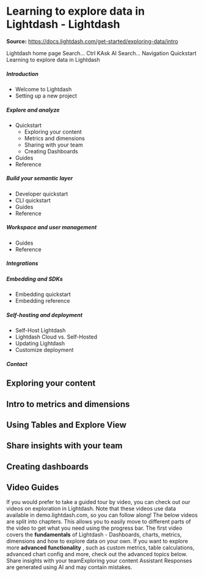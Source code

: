 # Learning to explore data in Lightdash - Lightdash

**Source:** https://docs.lightdash.com/get-started/exploring-data/intro

Lightdash home page
Search...
Ctrl KAsk AI
Search...
Navigation
Quickstart
Learning to explore data in Lightdash
##### Introduction
  * Welcome to Lightdash
  * Setting up a new project


##### Explore and analyze
  * Quickstart
    * Exploring your content
    * Metrics and dimensions
    * Sharing with your team
    * Creating Dashboards
  * Guides
  * Reference


##### Build your semantic layer
  * Developer quickstart
  * CLI quickstart
  * Guides
  * Reference


##### Workspace and user management
  * Guides
  * Reference


##### Integrations


##### Embedding and SDKs
  * Embedding quickstart
  * Embedding reference


##### Self-hosting and deployment
  * Self-Host Lightdash
  * Lightdash Cloud vs. Self-Hosted
  * Updating Lightdash
  * Customize deployment


##### Contact


## Exploring your content
## Intro to metrics and dimensions
## Using Tables and Explore View
## Share insights with your team
## Creating dashboards
##  Video Guides
If you would prefer to take a guided tour by video, you can check out our videos on exploration in Lightdash. Note that these videos use data available in demo.lightdash.com, so you can follow along! The below videos are split into chapters. This allows you to easily move to different parts of the video to get what you need using the progress bar. The first video covers the **fundamentals** of Lightdash - Dashboards, charts, metrics, dimensions and how to explore data on your own. If you want to explore more **advanced functionality** , such as custom metrics, table calculations, advanced chart config and more, check out the advanced topics below.
Share insights with your teamExploring your content
Assistant
Responses are generated using AI and may contain mistakes.


